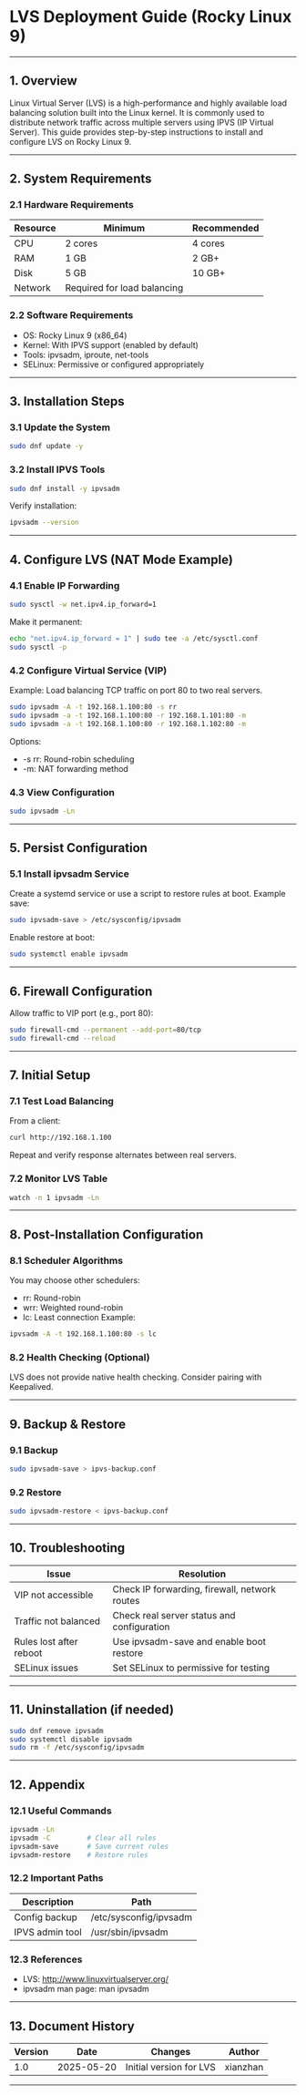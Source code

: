 # LVS Deployment Guide (Rocky Linux 9)

---

## 1. Overview

Linux Virtual Server (LVS) is a high-performance and highly available load balancing solution built into the Linux kernel. It is commonly used to distribute network traffic across multiple servers using IPVS (IP Virtual Server). This guide provides step-by-step instructions to install and configure LVS on Rocky Linux 9.

---

## 2. System Requirements

### 2.1 Hardware Requirements

| Resource | Minimum                     | Recommended |
| -------- | --------------------------- | ----------- |
| CPU      | 2 cores                     | 4 cores     |
| RAM      | 1 GB                        | 2 GB+       |
| Disk     | 5 GB                        | 10 GB+      |
| Network  | Required for load balancing |             |

### 2.2 Software Requirements

- OS: Rocky Linux 9 (x86_64)
- Kernel: With IPVS support (enabled by default)
- Tools: ipvsadm, iproute, net-tools
- SELinux: Permissive or configured appropriately

---

## 3. Installation Steps

### 3.1 Update the System

```bash
sudo dnf update -y
```

### 3.2 Install IPVS Tools

```bash
sudo dnf install -y ipvsadm
```
Verify installation:
```bash
ipvsadm --version
```

---

## 4. Configure LVS (NAT Mode Example)

### 4.1 Enable IP Forwarding

```bash
sudo sysctl -w net.ipv4.ip_forward=1
```
Make it permanent:
```bash
echo "net.ipv4.ip_forward = 1" | sudo tee -a /etc/sysctl.conf
sudo sysctl -p
```

### 4.2 Configure Virtual Service (VIP)

Example: Load balancing TCP traffic on port 80 to two real servers.
```bash
sudo ipvsadm -A -t 192.168.1.100:80 -s rr
sudo ipvsadm -a -t 192.168.1.100:80 -r 192.168.1.101:80 -m
sudo ipvsadm -a -t 192.168.1.100:80 -r 192.168.1.102:80 -m
```
Options:
- -s rr: Round-robin scheduling
- -m: NAT forwarding method

### 4.3 View Configuration

```bash
sudo ipvsadm -Ln
```

---

## 5. Persist Configuration

### 5.1 Install ipvsadm Service

Create a systemd service or use a script to restore rules at boot.
Example save:
```bash
sudo ipvsadm-save > /etc/sysconfig/ipvsadm
```
Enable restore at boot:
```bash
sudo systemctl enable ipvsadm
```

---

## 6. Firewall Configuration

Allow traffic to VIP port (e.g., port 80):
```bash
sudo firewall-cmd --permanent --add-port=80/tcp
sudo firewall-cmd --reload
```

---

## 7. Initial Setup

### 7.1 Test Load Balancing

From a client:
```bash
curl http://192.168.1.100
```
Repeat and verify response alternates between real servers.

### 7.2 Monitor LVS Table

```bash
watch -n 1 ipvsadm -Ln
```

---

## 8. Post-Installation Configuration

### 8.1 Scheduler Algorithms

You may choose other schedulers:
- rr: Round-robin
- wrr: Weighted round-robin
- lc: Least connection
Example:
```bash
ipvsadm -A -t 192.168.1.100:80 -s lc
```

### 8.2 Health Checking (Optional)

LVS does not provide native health checking. Consider pairing with Keepalived.

---

## 9. Backup & Restore

### 9.1 Backup

```bash
sudo ipvsadm-save > ipvs-backup.conf
```

### 9.2 Restore

```bash
sudo ipvsadm-restore < ipvs-backup.conf
```

---

## 10. Troubleshooting

| Issue                   | Resolution                                    |
| ----------------------- | --------------------------------------------- |
| VIP not accessible      | Check IP forwarding, firewall, network routes |
| Traffic not balanced    | Check real server status and configuration    |
| Rules lost after reboot | Use ipvsadm-save and enable boot restore      |
| SELinux issues          | Set SELinux to permissive for testing         |

---

## 11. Uninstallation (if needed)

```bash
sudo dnf remove ipvsadm
sudo systemctl disable ipvsadm
sudo rm -f /etc/sysconfig/ipvsadm
```

---

## 12. Appendix

### 12.1 Useful Commands

```bash
ipvsadm -Ln
ipvsadm -C         # Clear all rules
ipvsadm-save       # Save current rules
ipvsadm-restore    # Restore rules
```

### 12.2 Important Paths

| Description     | Path                   |
| --------------- | ---------------------- |
| Config backup   | /etc/sysconfig/ipvsadm |
| IPVS admin tool | /usr/sbin/ipvsadm      |

### 12.3 References

- LVS: http://www.linuxvirtualserver.org/
- ipvsadm man page: man ipvsadm

---

## 13. Document History

| Version | Date       | Changes                 | Author   |
| ------- | ---------- | ----------------------- | -------- |
| 1.0     | 2025-05-20 | Initial version for LVS | xianzhan |

---
